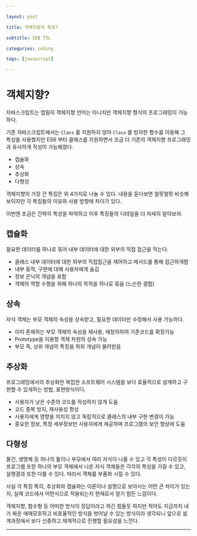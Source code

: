 ```yaml
---

layout: post

title: 객체지향의 특징?

subtitle: SEB TIL

categories: coding

tags: [javascript]

---
```


# 객체지향?

자바스크립트는 엄밀히 객체지향 언어는 아니지만 객체지향 형식의 프로그래밍이 가능하다.

기존 자바스크립트에서는 `Class` 를 지원하지 않아 `Class` 를 빙자한 함수를 이용해 그 특성을 사용했지만 ES6 부터 클래스를 지원하면서 조금 더 기존의 객체지향 프로그래밍과 유사하게 작성이 가능해졌다.

- 캡슐화
- 상속
- 추상화
- 다형성

객체지향의 가장 큰 특징은 위 4가지로 나눌 수 있다. 내용을 듣다보면 얼핏얼핏 비슷해 보이지만 각 특징들의 이유와 사용 방향에 차이가 있다. 

이번엔 조금은 간략히 특성을 파악하고 이후 특징들의 디테일을 더 자세히 알아보자.

## 캡슐화

필요한 데이터를 하나로 묶어 내부 데이터에 대한 외부의 직접 접근을 막는다.

- 클래스 내부 데이터에 대한 외부의 직접접근을 제어하고 메서드를 통해 접근하게함
- 내부 동작, 구현에 대해 사용자에게 숨김
- 정보 은닉의 개념을 포함
- 객체의 역할 수행을 위해 하나의 목적을 하나로 묶음 (느슨한 결합)

## 상속

자식 객체는 부모 객체의 속성을 상속받고, 필요한 데이터만 수정해서 사용 가능하다.

- 이미 존재하는 부모 객체의 속성을 재사용, 재정의하여 기존코드를 확장가능
- Prototype을 이용항 객체 차원의 상속 가능
- 부모 즉, 상위 개념의 특징을 하위 개념이 물려받음

## 추상화

프로그래밍에서의 추상화란 복잡한 소프트웨어 시스템을 보다 효율적으로 설계하고 구현할 수 있게하는 방법, 표현방식이다. 

- 사용자가 낮은 수준의 코드를 작성하지 않게 도움
- 코드 중복 방지, 재사용성 향상
- 사용자에게 영향을 끼치지 않고 독립적으로 클래스의 내부 구현 변경이 가능
- 중요한 정보, 특정 세부정보만 사용자에게 제공하며 프로그램의 보안 향상에 도움

## 다형성

물건, 생명체 등 하나의 틀이나 부모에서 여러 자식이 나올 수 있고 각 특성이 다르듯이 프로그램 또한 하나의 부모 객체에서 나온 자식 객체들은 각각의 특성을 가질 수 있고, 실행결과 또한 다를 수 있다. 따라서 객체를 부품화 시킬 수 있다.

사실 각 특징 특히, 추상화와 캡슐화는 이론이나 설명으로 보아서는 어떤 큰 차이가 있는지, 실제 코드에서 어떤식으로 적용되는지 현재로서 알기 힘든 느낌이다. 

객체지향, 함수형 등 어떠한 방식이 정답이라고 하긴 힘들듯 하지만 적어도 지금까지 내가 짜온 애매모호하고 비효율적인 방식을 벗어날 수 있는 방식이라 생각되니 앞으로 설계과정에서 보다 신중하고 체계적으로 진행할 필요성을 느낀다.

---



<br><br><br>

<!-- ## 참고 사이트
- [태기의 개발 Blog](https://ljtaek2.tistory.com/140) -->

